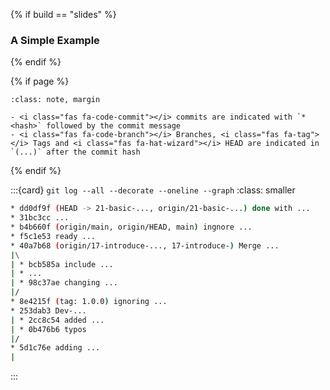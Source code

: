 {% if build == "slides" %}
### A Simple Example
{% endif %}

{% if page %}
```{admonition} <i class="fab fa-git"></i> <strong style="color:black">log</strong>: explore the history
:class: note, margin

- <i class="fas fa-code-commit"></i> commits are indicated with `* <hash>` followed by the commit message
- <i class="fas fa-code-branch"></i> Branches, <i class="fas fa-tag"></i> Tags and <i class="fas fa-hat-wizard"></i> HEAD are indicated in `(...)` after the commit hash
```
{% endif %}

:::{card} `git log --all --decorate --oneline --graph`
:class: smaller
```bash
* dd0df9f (HEAD -> 21-basic-..., origin/21-basic-...) done with ...
* 31bc3cc ...
* b4b660f (origin/main, origin/HEAD, main) ingnore ...
* f5c1e53 ready ...
* 40a7b68 (origin/17-introduce-..., 17-introduce-) Merge ...
|\
| * bcb585a include ...
| * ...
| * 98c37ae changing ...
|/
* 8e4215f (tag: 1.0.0) ignoring ...
* 253dab3 Dev-...
| * 2cc8c54 added ...
| * 0b476b6 typos
|/
* 5d1c76e adding ...
|
```
:::

